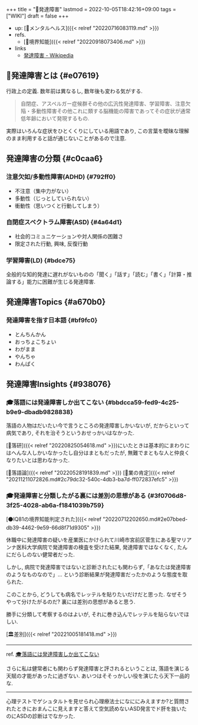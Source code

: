 +++
title = "📝発達障害"
lastmod = 2022-10-05T18:42:16+09:00
tags = ["WIKI"]
draft = false
+++

-   up: [📁メンタルヘルス]({{< relref "20220716083119.md" >}})
-   refs.
    -   [📝境界知能]({{< relref "20220918073406.md" >}})
-   links
    -   [発達障害 - Wikipedia](https://ja.wikipedia.org/wiki/%E7%99%BA%E9%81%94%E9%9A%9C%E5%AE%B3)


## 📝発達障害とは {#e07619}

行政上の定義. 数年前は異なるし, 数年後も変わる気がする.

> 自閉症、アスペルガー症候群その他の広汎性発達障害、学習障害、注意欠陥・多動性障害その他これに類する脳機能の障害であってその症状が通常低年齢において発現するもの.

実際はいろんな症状をひとくくりにしている用語であり, この言葉を曖昧な理解のまま利用すると話が通じないことがあるので注意.


## 発達障害の分類 {#c0caa6}


### 注意欠如/多動性障害(ADHD) {#792ff0}

-   不注意（集中力がない）
-   多動性（じっとしていられない）
-   衝動性（思いつくと行動してしまう）


### 自閉症スペクトラム障害(ASD) {#4a64d1}

-   社会的コミュニケーションや対人関係の困難さ
-   限定された行動, 興味, 反復行動


### 学習障害(LD) {#bdce75}

全般的な知的発達に遅れがないものの「聞く」「話す」「読む」「書く」「計算・推論する」能力に困難が生じる発達障害.


## 発達障害Topics {#a670b0}


### 発達障害を指す日本語 {#bf9fc0}

-   とんちんかん
-   おっちょこちょい
-   わがまま
-   やんちゃ
-   わんぱく


## 発達障害Insights {#938076}


### 🎓落語には発達障害しか出てこない {#bbdcca59-fed9-4c25-b9e9-dbadb9828838}

落語の人物はだいたい今で言うところの発達障害しかいないが, だからといって病気であり, それを治そうというおせっかいはなかった.

[🔖落研]({{< relref "20220825054618.md" >}})にいたときは基本的にまわりにはへんな人しかいなかったし自分はまともだったが, 無難でまともな人と仲良くなりたいとは思わなかった.

[🔖落語論]({{< relref "20220528191839.md" >}}) [🔖業の肯定]({{< relref "20211211072826.md#2c79dc32-540c-4db3-ba7d-ff072837efc5" >}})


### 🎓発達障害と分類したがる裏には差別の思想がある {#3f0706d8-3f25-4028-ab6a-f1841039b759}

[⚫IQ81の境界知能判定された]({{< relref "20220712202650.md#2e07bbed-db39-4462-9e59-66d8f71d9305" >}})

休職中に発達障害の疑いを産業医にかけられて川崎市宮前区菅生にある聖マリアンナ医科大学病院で発達障害の検査を受けた結果, 発達障害ではなくなく, たんにだらしのない健常者だった.

しかし, 病院で発達障害ではないと診断されたにも関わらず,「あなたは発達障害のようなものなので」... という診断結果が発達障害だったかのような態度を取られた.

このことから, どうしても病名でレッテルを貼りたいだけだと思った. なぜそうやって分けたがるのだ? 裏には差別の思想があると思う.

勝手に分類して考察するのはよいが, それに巻き込んでレッテルを貼らないでほしい.

[🏛差別]({{< relref "20221005181418.md" >}})

---

ref. [🎓落語には発達障害しか出てこない](#bbdcca59-fed9-4c25-b9e9-dbadb9828838)

さらに私は健常者にも関わらず発達障害と評されるということは, 落語を演じる天賦の才能があったに過ぎない. あいつはそそっかしい役を演じたら天下一品的な.

---

心理テストでゲシュタルトを見せられ心理療法士になににみえますか?と質問されたときにおまんこに見えますと答えて空気読めないASD発言でド肝を抜いたのにASDの診断はでなかった.
